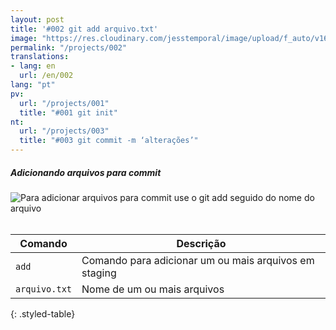 ```yaml
---
layout: post
title: '#002 git add arquivo.txt'
image: "https://res.cloudinary.com/jesstemporal/image/upload/f_auto/v1642878670/gitfichas/pt/002/thumbnail_igi5fw.jpg"
permalink: "/projects/002"
translations:
- lang: en
  url: /en/002
lang: "pt"
pv:
  url: "/projects/001"
  title: "#001 git init"
nt:
  url: "/projects/003"
  title: "#003 git commit -m ‘alterações’"
---
```

##### Adicionando arquivos para commit

<img alt="Para adicionar arquivos para commit use o git add seguido do nome do arquivo" src="https://res.cloudinary.com/jesstemporal/image/upload/v1642878670/gitfichas/pt/002/full_zy7yy7.jpg"><br><br>

| Comando | Descrição |
|---------|-------------|
| `add` | Comando para adicionar um ou mais arquivos em staging |
| `arquivo.txt` | Nome de um ou mais arquivos |
{: .styled-table}
